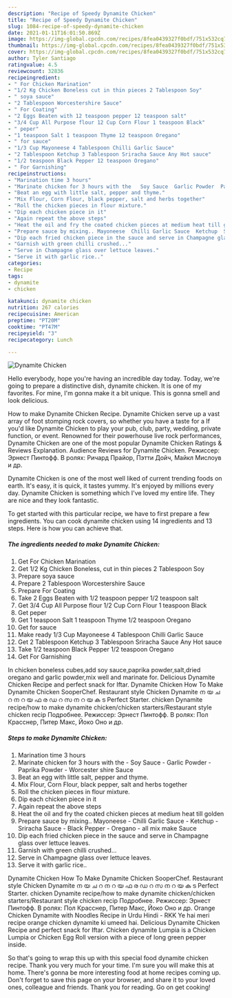 ```yaml
---
description: "Recipe of Speedy Dynamite Chicken"
title: "Recipe of Speedy Dynamite Chicken"
slug: 1084-recipe-of-speedy-dynamite-chicken
date: 2021-01-11T16:01:50.869Z
image: https://img-global.cpcdn.com/recipes/8fea0439327f0bdf/751x532cq70/dynamite-chicken-recipe-main-photo.jpg
thumbnail: https://img-global.cpcdn.com/recipes/8fea0439327f0bdf/751x532cq70/dynamite-chicken-recipe-main-photo.jpg
cover: https://img-global.cpcdn.com/recipes/8fea0439327f0bdf/751x532cq70/dynamite-chicken-recipe-main-photo.jpg
author: Tyler Santiago
ratingvalue: 4.5
reviewcount: 32836
recipeingredient:
- " For Chicken Marination"
- "1/2 Kg Chicken Boneless cut in thin pieces 2 Tablespoon Soy"
- " soya sauce"
- "2 Tablespoon Worcestershire Sauce"
- " For Coating"
- "2 Eggs Beaten with 12 teaspoon pepper 12 teaspoon salt"
- "3/4 Cup All Purpose flour 12 Cup Corn Flour 1 teaspoon Black"
- " peper"
- "1 teaspoon Salt 1 teaspoon Thyme 12 teaspoon Oregano"
- " for sauce"
- "1/3 Cup Mayoneese 4 Tablespoon Chilli Garlic Sauce"
- "2 Tablespoon Ketchup 3 Tablespoon Sriracha Sauce Any Hot sauce"
- "1/2 teaspoon Black Pepper 12 teaspoon Oregano"
- " For Garnishing"
recipeinstructions:
- "Marination time 3 hours"
- "Marinate chicken for 3 hours with the   Soy Sauce  Garlic Powder  Paprika Powder  Worcester shire Sauce"
- "Beat an egg with little salt, pepper and thyme."
- "Mix Flour, Corn Flour, black pepper, salt and herbs together"
- "Roll the chicken pieces in flour mixture."
- "Dip each chicken piece in it"
- "Again repeat the above steps"
- "Heat the oil and fry the coated chicken pieces at medium heat till golden"
- "Prepare sauce by mixing.. Mayoneese  Chilli Garlic Sauce  Ketchup  Sriracha Sauce   Black Pepper  Oregano  all mix make Sauce"
- "Dip each fried chicken piece in the sauce and serve in Champagne glass over lettuce leaves."
- "Garnish with green chilli crushed..."
- "Serve in Champagne glass over lettuce leaves."
- "Serve it with garlic rice.."
categories:
- Recipe
tags:
- dynamite
- chicken

katakunci: dynamite chicken 
nutrition: 267 calories
recipecuisine: American
preptime: "PT20M"
cooktime: "PT47M"
recipeyield: "3"
recipecategory: Lunch

---
```



![Dynamite Chicken](https://img-global.cpcdn.com/recipes/8fea0439327f0bdf/751x532cq70/dynamite-chicken-recipe-main-photo.jpg)

Hello everybody, hope you're having an incredible day today. Today, we're going to prepare a distinctive dish, dynamite chicken. It is one of my favorites. For mine, I'm gonna make it a bit unique. This is gonna smell and look delicious.

How to make Dynamite Chicken Recipe. Dynamite Chicken serve up a vast array of foot stomping rock covers, so whether you have a taste for a If you&#39;d like Dynamite Chicken to play your pub, club, party, wedding, private function, or event. Renowned for their powerhouse live rock performances, Dynamite Chicken are one of the most popular Dynamite Chicken Ratings &amp; Reviews Explanation. Audience Reviews for Dynamite Chicken. Режиссер: Эрнест Пинтофф. В ролях: Ричард Прайор, Пэтти Дойч, Майкл Мислоув и др.

Dynamite Chicken is one of the most well liked of current trending foods on earth. It's easy, it is quick, it tastes yummy. It's enjoyed by millions every day. Dynamite Chicken is something which I've loved my entire life. They are nice and they look fantastic.


To get started with this particular recipe, we have to first prepare a few ingredients. You can cook dynamite chicken using 14 ingredients and 13 steps. Here is how you can achieve that.

<!--inarticleads1-->

##### The ingredients needed to make Dynamite Chicken:

1. Get  For Chicken Marination
1. Get 1/2 Kg Chicken Boneless, cut in thin pieces 2 Tablespoon Soy
1. Prepare  soya sauce
1. Prepare 2 Tablespoon Worcestershire Sauce
1. Prepare  For Coating
1. Take 2 Eggs Beaten with 1/2 teaspoon pepper 1/2 teaspoon salt
1. Get 3/4 Cup All Purpose flour 1/2 Cup Corn Flour 1 teaspoon Black
1. Get  peper
1. Get 1 teaspoon Salt 1 teaspoon Thyme 1/2 teaspoon Oregano
1. Get  for sauce
1. Make ready 1/3 Cup Mayoneese 4 Tablespoon Chilli Garlic Sauce
1. Get 2 Tablespoon Ketchup 3 Tablespoon Sriracha Sauce Any Hot sauce
1. Take 1/2 teaspoon Black Pepper 1/2 teaspoon Oregano
1. Get  For Garnishing


In chicken boneless cubes,add soy sauce,paprika powder,salt,dried oregano and garlic powder,mix well and marinate for. Delicious Dynamite Chicken Recipe and perfect snack for Iftar. Dynamite Chicken How To Make Dynamite Chicken SooperChef. Restaurant style Chicken Dynamite ന യ ച റ ന റ യ ഫ ര ഡ റ സ ന റ യ ക ട Perfect Starter. chicken Dynamite recipe/how to make dynamite chicken/chicken starters/Restaurant style chicken recip Подробнее. Режиссер: Эрнест Пинтофф. В ролях: Пол Красснер, Питер Макс, Йоко Оно и др. 

<!--inarticleads2-->

##### Steps to make Dynamite Chicken:

1. Marination time 3 hours
1. Marinate chicken for 3 hours with the  -  Soy Sauce -  Garlic Powder -  Paprika Powder -  Worcester shire Sauce
1. Beat an egg with little salt, pepper and thyme.
1. Mix Flour, Corn Flour, black pepper, salt and herbs together
1. Roll the chicken pieces in flour mixture.
1. Dip each chicken piece in it
1. Again repeat the above steps
1. Heat the oil and fry the coated chicken pieces at medium heat till golden
1. Prepare sauce by mixing.. Mayoneese -  Chilli Garlic Sauce -  Ketchup -  Sriracha Sauce  -  Black Pepper -  Oregano -  all mix make Sauce
1. Dip each fried chicken piece in the sauce and serve in Champagne glass over lettuce leaves.
1. Garnish with green chilli crushed...
1. Serve in Champagne glass over lettuce leaves.
1. Serve it with garlic rice..


Dynamite Chicken How To Make Dynamite Chicken SooperChef. Restaurant style Chicken Dynamite ന യ ച റ ന റ യ ഫ ര ഡ റ സ ന റ യ ക ട Perfect Starter. chicken Dynamite recipe/how to make dynamite chicken/chicken starters/Restaurant style chicken recip Подробнее. Режиссер: Эрнест Пинтофф. В ролях: Пол Красснер, Питер Макс, Йоко Оно и др. Orange Chicken Dynamite with Noodles Recipe in Urdu Hindi - RKK Ye hai meri recipe orange chicken dynamite ki umeed hai. Delicious Dynamite Chicken Recipe and perfect snack for Iftar. Chicken dynamite Lumpia is a Chicken Lumpia or Chicken Egg Roll version with a piece of long green pepper inside. 

So that's going to wrap this up with this special food dynamite chicken recipe. Thank you very much for your time. I'm sure you will make this at home. There's gonna be more interesting food at home recipes coming up. Don't forget to save this page on your browser, and share it to your loved ones, colleague and friends. Thank you for reading. Go on get cooking!
